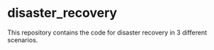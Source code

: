 # disaster_recovery
This repository contains the code for disaster recovery in 3 different scenarios. 
